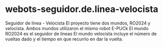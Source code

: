 # webots-seguidor.de.linea-velocista
Seguidor de linea -  Velocista
El proyecto tiene dos mundos, RO2024 y velocista.
Ambos mundos utilizaron el mismo robot E-PUCk
El mundo RO2024 es el seguidor de lineas
El mundo velocista incluye el número de vueltas dado y el tiempo en que recurrio en dar la vuelta.

